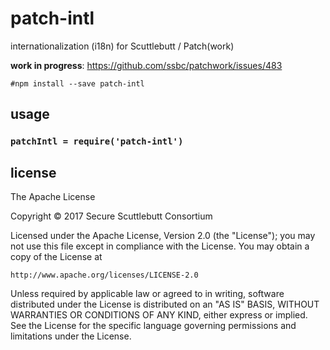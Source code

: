 # patch-intl

internationalization (i18n) for Scuttlebutt / Patch(work)

**work in progress**: https://github.com/ssbc/patchwork/issues/483

```shell
#npm install --save patch-intl
```

## usage

### `patchIntl = require('patch-intl')`

## license

The Apache License

Copyright &copy; 2017 Secure Scuttlebutt Consortium

Licensed under the Apache License, Version 2.0 (the "License");
you may not use this file except in compliance with the License.
You may obtain a copy of the License at

    http://www.apache.org/licenses/LICENSE-2.0

Unless required by applicable law or agreed to in writing, software
distributed under the License is distributed on an "AS IS" BASIS,
WITHOUT WARRANTIES OR CONDITIONS OF ANY KIND, either express or implied.
See the License for the specific language governing permissions and
limitations under the License.
